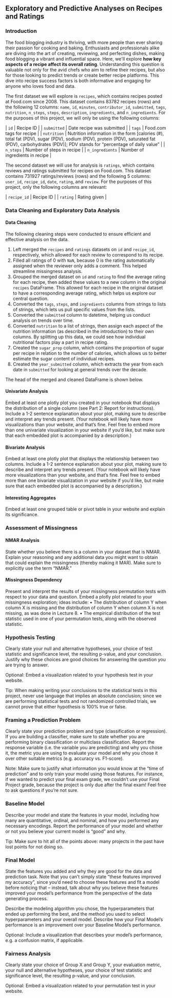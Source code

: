 ## Exploratory and Predictive Analyses on Recipes and Ratings


### Introduction
The food blogging industry is thriving, with more people than ever sharing their passion for cooking and baking. Enthusiasts and professionals alike are diving into the art of creating, reviewing, and perfecting dishes, making food blogging a vibrant and influential space. Here, we'll explore **how key aspects of a recipe affect its overall rating**. Understanding this question is valuable not only for the avid chefs who aim to refine their recipes, but also for those looking to predict trends or create better recipe platforms. This dive into recipe success factors is both informative and engaging for anyone who loves food and data.

The first dataset we will explore is `recipes`, which contains recipes posted at Food.com since 2008. This dataset contains 83782 recipes (rows) and the following 12 columns: `name`, `id`, `minutes`, `contributor_id`, `submitted`, `tags`, `nutrition`, `n_steps`, `steps`, `description`, `ingredients`, and `n_ingredients`. For the purposes of this project, we will only be using the following columns:

| `id` | Recipe ID |
| `submitted` | Date recipe was submitted |
| `tags` | Food.com tags for recipe |
| `nutrition` | Nutrition information in the form [calories (#), total fat (PDV), sugar (PDV), sodium (PDV), protein (PDV), saturated fat (PDV), carbohydrates (PDV)]; PDV stands for “percentage of daily value” |
| `n_steps` | Number of steps in recipe |
| `n_ingredients` | Number of ingredients in recipe |

The second dataset we will use for analysis is `ratings`, which contains reviews and ratings submitted for recipes on Food.com. This dataset contains 731927 ratings/reviews (rows) and the following 5 columns: `user_id`, `recipe_id`, `date`, `rating`, and `review`. For the purposes of this project, only the following columns are relevant:

| `recipe_id` | Recipe ID |
| `rating` | Rating given |


### Data Cleaning and Exploratory Data Analysis
#### Data Cleaning
The following cleaning steps were conducted to ensure efficient and effective analysis on the data.

1. Left merged the `recipes` and `ratings` datasets on `id` and `recipe_id`, respectively, which allowed for each review to correspond to its recipe.
2. Filled all ratings of 0 with `NaN`, because 0 is the rating automatically assigned when the reviewer only adds a comment. This helped streamline missingness analysis.
3. Grouped the merged dataset on `id` and `rating` to find the average rating for each recipe, then added these values to a new column in the original `recipes` DataFrame. This allowed for each recipe in the original dataset to have a corresponding average rating, which helps us explore our central question.
4. Converted the `tags`, `steps`, and `ingredients` columns from strings to lists of strings, which lets us pull specific values from the lists.
5. Converted the `submitted` column to datetime, helping us conduct analysis on trends over time.
6. Converted `nutrition` to a list of strings, then assign each aspect of the nutrition information (as described in the introduction) to their own columns. By splitting up this data, we could see how individual nutritional factors play a part in recipe rating.
7. Created the `sugar_prop` column, which contains the proportion of sugar per recipe in relation to the number of calories, which allows us to better estimate the sugar content of individual recipes.
8. Created the `year_submitted` column, which extracts the year from each date in `submitted` for looking at general trends over the decade.

The head of the merged and cleaned DataFrame is shown below.


#### Univariate Analysis
Embed at least one plotly plot you created in your notebook that displays the distribution of a single column (see Part 2: Report for instructions). Include a 1-2 sentence explanation about your plot, making sure to describe and interpret any trends present. (Your notebook will likely have more visualizations than your website, and that’s fine. Feel free to embed more than one univariate visualization in your website if you’d like, but make sure that each embedded plot is accompanied by a description.)

#### Bivariate Analysis
Embed at least one plotly plot that displays the relationship between two columns. Include a 1-2 sentence explanation about your plot, making sure to describe and interpret any trends present. (Your notebook will likely have more visualizations than your website, and that’s fine. Feel free to embed more than one bivariate visualization in your website if you’d like, but make sure that each embedded plot is accompanied by a description.)

#### Interesting Aggregates
Embed at least one grouped table or pivot table in your website and explain its significance.


### Assessment of Missingness
#### NMAR Analysis
State whether you believe there is a column in your dataset that is NMAR. Explain your reasoning and any additional data you might want to obtain that could explain the missingness (thereby making it MAR). Make sure to explicitly use the term “NMAR.”

#### Missingness Dependency
Present and interpret the results of your missingness permutation tests with respect to your data and question. Embed a plotly plot related to your missingness exploration; ideas include:
• The distribution of column Y when column X is missing and the distribution of column Y when column X is not missing, as was done in Lecture 8.
• The empirical distribution of the test statistic used in one of your permutation tests, along with the observed statistic.


### Hypothesis Testing
Clearly state your null and alternative hypotheses, your choice of test statistic and significance level, the resulting 
p-value, and your conclusion. Justify why these choices are good choices for answering the question you are trying to answer.

Optional: Embed a visualization related to your hypothesis test in your website.

Tip: When making writing your conclusions to the statistical tests in this project, never use language that implies an absolute conclusion; since we are performing statistical tests and not randomized controlled trials, we cannot prove that either hypothesis is 100% true or false.


### Framing a Prediction Problem
Clearly state your prediction problem and type (classification or regression). If you are building a classifier, make sure to state whether you are performing binary classification or multiclass classification. Report the response variable (i.e. the variable you are predicting) and why you chose it, the metric you are using to evaluate your model and why you chose it over other suitable metrics (e.g. accuracy vs. F1-score).

Note: Make sure to justify what information you would know at the “time of prediction” and to only train your model using those features. For instance, if we wanted to predict your final exam grade, we couldn’t use your Final Project grade, because the project is only due after the final exam! Feel free to ask questions if you’re not sure.


### Baseline Model
Describe your model and state the features in your model, including how many are quantitative, ordinal, and nominal, and how you performed any necessary encodings. Report the performance of your model and whether or not you believe your current model is “good” and why.

Tip: Make sure to hit all of the points above: many projects in the past have lost points for not doing so.


### Final Model
State the features you added and why they are good for the data and prediction task. Note that you can’t simply state “these features improved my accuracy”, since you’d need to choose these features and fit a model before noticing that – instead, talk about why you believe these features improved your model’s performance from the perspective of the data generating process.

Describe the modeling algorithm you chose, the hyperparameters that ended up performing the best, and the method you used to select hyperparameters and your overall model. Describe how your Final Model’s performance is an improvement over your Baseline Model’s performance.

Optional: Include a visualization that describes your model’s performance, e.g. a confusion matrix, if applicable.


### Fairness Analysis
Clearly state your choice of Group X and Group Y, your evaluation metric, your null and alternative hypotheses, your choice of test statistic and significance level, the resulting 
p-value, and your conclusion.

Optional: Embed a visualization related to your permutation test in your website.